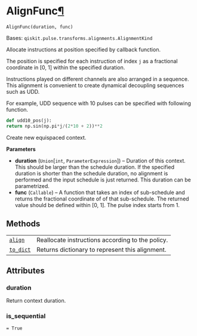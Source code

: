 # AlignFunc[¶](#alignfunc "Permalink to this headline")

<span id="undefined" />

`AlignFunc(duration, func)`

Bases: `qiskit.pulse.transforms.alignments.AlignmentKind`

Allocate instructions at position specified by callback function.

The position is specified for each instruction of index `j` as a fractional coordinate in \[0, 1] within the specified duration.

Instructions played on different channels are also arranged in a sequence. This alignment is convenient to create dynamical decoupling sequences such as UDD.

For example, UDD sequence with 10 pulses can be specified with following function.

```python
def udd10_pos(j):
return np.sin(np.pi*j/(2*10 + 2))**2
```

Create new equispaced context.

**Parameters**

*   **duration** (`Union`\[`int`, `ParameterExpression`]) – Duration of this context. This should be larger than the schedule duration. If the specified duration is shorter than the schedule duration, no alignment is performed and the input schedule is just returned. This duration can be parametrized.
*   **func** (`Callable`) – A function that takes an index of sub-schedule and returns the fractional coordinate of of that sub-schedule. The returned value should be defined within \[0, 1]. The pulse index starts from 1.

## Methods

|                                                                                                                                              |                                                  |
| -------------------------------------------------------------------------------------------------------------------------------------------- | ------------------------------------------------ |
| [`align`](qiskit.pulse.transforms.AlignFunc.align#qiskit.pulse.transforms.AlignFunc.align "qiskit.pulse.transforms.AlignFunc.align")         | Reallocate instructions according to the policy. |
| [`to_dict`](qiskit.pulse.transforms.AlignFunc.to_dict#qiskit.pulse.transforms.AlignFunc.to_dict "qiskit.pulse.transforms.AlignFunc.to_dict") | Returns dictionary to represent this alignment.  |

## Attributes

<span id="undefined" />

### duration

Return context duration.

<span id="undefined" />

### is\_sequential

`= True`

